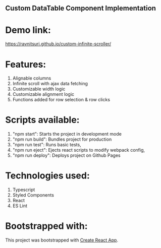 ## Custom DataTable Component Implementation

# Demo link:
https://ravnitsuri.github.io/custom-infinite-scroller/

# Features:

1. Alignable columns
2. Infinite scroll with ajax data fetching
3. Customizable width logic
4. Customizable alignment logic
5. Functions added for row selection & row clicks

# Scripts available: 
1. "npm start": Starts the project in development mode
2. "npm run build": Bundles project for production
3. "npm run test": Runs basic tests,
4. "npm run eject": Ejects react scripts to modify webpack config,
5. "npm run deploy": Deploys project on Github Pages

# Technologies used:
1. Typescript
2. Styled Components
3. React
4. ES Lint 

# Bootstrapped with:

This project was bootstrapped with [Create React App](https://github.com/facebook/create-react-app).
